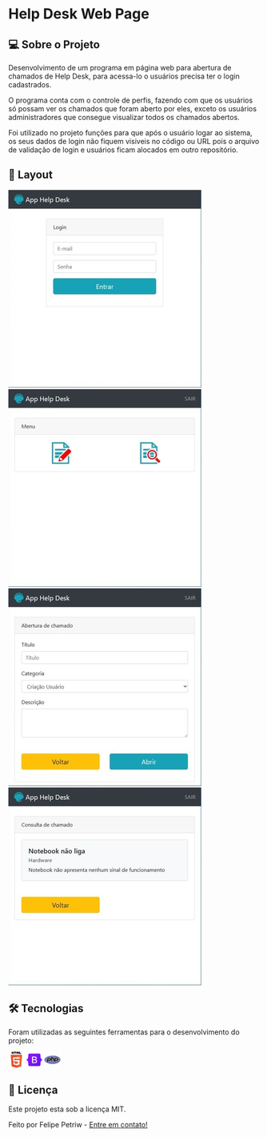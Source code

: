 # Help Desk Web Page
 
## 💻 Sobre o Projeto
Desenvolvimento de um programa em página web para abertura de chamados de Help Desk, para acessa-lo o usuários precisa ter o login cadastrados.

O programa conta com o controle de perfis, fazendo com que os usuários só possam ver os chamados que foram aberto por eles, exceto os usuários administradores que consegue visualizar todos os chamados abertos.

Foi utilizado no projeto funções para que após o usuário logar ao sistema, os seus dados de login não fiquem visiveis no código ou URL pois o arquivo de validação de login e usuários ficam alocados em outro repositório.

## 🎨 Layout

![image](https://github.com/FelipePetriw/Help-Desk-Web-Page/blob/main/img/Tela01.JPG)
![image](https://github.com/FelipePetriw/Help-Desk-Web-Page/blob/main/img/Tela02.JPG)
![image](https://github.com/FelipePetriw/Help-Desk-Web-Page/blob/main/img/Tela03.JPG)
![image](https://github.com/FelipePetriw/Help-Desk-Web-Page/blob/main/img/Tela04.JPG)

## 🛠 Tecnologias

Foram utilizadas as seguintes ferramentas para o desenvolvimento do projeto:

<code><img height="32" src="https://raw.githubusercontent.com/github/explore/80688e429a7d4ef2fca1e82350fe8e3517d3494d/topics/html/html.png" alt="HTML5"/></code>
<code><img height="32" src="https://github.com/devicons/devicon/blob/master/icons/bootstrap/bootstrap-original.svg" alt="Bootstrap"/></code>
<code><img height="32" src="https://github.com/devicons/devicon/blob/master/icons/php/php-original.svg" alt="PHP"/></code>


## 📝 Licença

Este projeto esta sob a licença MIT.

Feito por Felipe Petriw - [Entre em contato!](https://www.linkedin.com/in/felipepetriw/)
